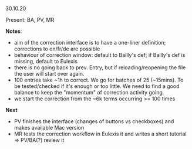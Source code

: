 30.10.20

Present: BA, PV, MR

**Notes**:

- aim of the correction interface is to have a one-liner definition; corrections to en/fr/de are possible
- behaviour of correction window: default to Bailly's def; if Bailly's def is missing, default to Eulexis
- there is no going back to prev. Entry, but if reloading/reopening the file the user will start over again.
- 100 entries take ~1h to correct. We go for batches of 25 (~15mins). To be tested/checked if it's enough or too little. We need to find a good balance to keep the "momentum" of correction activity going.  
- we start the correction from the ~6k terms occurring >= 100 times

**Next**

- PV finishes the interface (changes of buttons vs checkboxes) and makes available Mac version
- MR tests the correction workflow in Eulexis it and writes a short tutorial => PV/BA(?) review it 